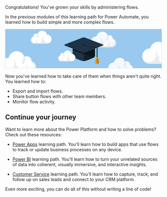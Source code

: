 Congratulations! You've grown your skills by administering flows.

In the previous modules of this learning path for Power Automate, you learned how to 
build simple and more complex flows.


![Congratulations](../media/6-heading.png)


Now you've learned how to take care of them when things aren't quite right. You learned how to:

- Export and import flows.
- Share button flows with other team members.
- Monitor flow activity.

## Continue your journey

Want to learn more about the Power Platform and how to solve problems? Check out these resources:

- [Power Apps](https://docs.microsoft.com/learn/paths/create-powerapps/) learning path. You'll learn how to build apps that use flows to track or update business processes on any device. 

- [Power BI](https://docs.microsoft.com/learn/modules/get-started-with-power-bi/) learning path.  You'll learn how to turn your unrelated sources of data into coherent, visually immersive, and interactive insights.

- [Customer Service](https://docs.microsoft.com/learn/modules/get-started-with-dynamics-365-for-customer-service/index) learning path.  You'll learn how to capture, track, and follow up on sales leads and connect to your CRM platform.

Even more exciting, you can do all of this without writing a line of code!
